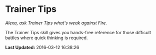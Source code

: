 # Trainer Tips
*Alexa, ask Trainer Tips what's weak against Fire.*

The Trainer Tips skill gives you hands-free reference for those difficult battles where quick thinking is required.

**Last Updated:** 2016-03-12 16:38:26